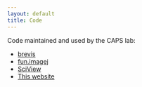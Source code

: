 ```yaml
---
layout: default
title: Code
---
```

Code maintained and used by the CAPS lab:

 * [brevis](http://brevis.us/)
 * [fun.imagej](https://github.com/kephale/fun.imagej)
 * [SciView](https://github.com/scenerygraphics/SciView)
 * [This website](https://github.com/kephale/capsidaho)